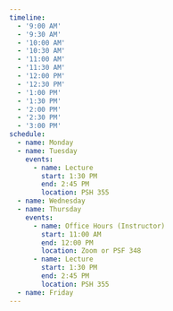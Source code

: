 ```yaml
---
timeline:
  - '9:00 AM'
  - '9:30 AM'
  - '10:00 AM'
  - '10:30 AM'
  - '11:00 AM'
  - '11:30 AM'
  - '12:00 PM'
  - '12:30 PM'
  - '1:00 PM'
  - '1:30 PM'
  - '2:00 PM'
  - '2:30 PM'
  - '3:00 PM'
schedule:
  - name: Monday
  - name: Tuesday
    events:
      - name: Lecture
        start: 1:30 PM
        end: 2:45 PM
        location: PSH 355
  - name: Wednesday
  - name: Thursday
    events:
      - name: Office Hours (Instructor)
        start: 11:00 AM
        end: 12:00 PM
        location: Zoom or PSF 348
      - name: Lecture
        start: 1:30 PM
        end: 2:45 PM
        location: PSH 355
  - name: Friday
---
```

